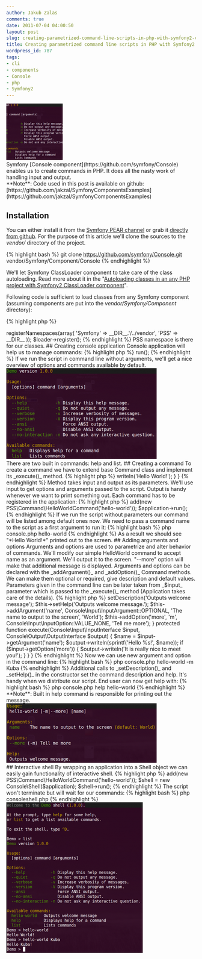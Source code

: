 ```yaml
---
author: Jakub Zalas
comments: true
date: 2011-07-04 04:00:50
layout: post
slug: creating-parametrized-command-line-scripts-in-php-with-symfony2-console-component
title: Creating parametrized command line scripts in PHP with Symfony2 Console component
wordpress_id: 787
tags:
- cli
- components
- Console
- php
- Symfony2
---
```


<div class="pull-left">
    <a href="/uploads/wp/2011/07/console.png"><img src="/uploads/wp/2011/07/console-150x150.png" title="Symfony Console" alt="Symfony Console" class="img-responsive" /></a>
</div>
Symfony [Console component](https://github.com/symfony/Console) enables us to create commands in PHP. It does all the nasty work of handling input and output.

<div class="alert alert-warning" markdown="1">
**Note**: Code used in this post is available on github: [https://github.com/jakzal/SymfonyComponentsExamples](https://github.com/jakzal/SymfonyComponentsExamples)
</div>


## Installation


You can either install it from the [Symfony PEAR channel](http://pear.symfony.com/) or grab it [directly from github](https://github.com/symfony/Console). For the purpose of this article we'll clone the sources to the _vendor/_ directory of the project.

{% highlight bash %}
git clone https://github.com/symfony/Console.git vendor/Symfony/Component/Console
{% endhighlight %}


We'll let Symfony ClassLoader component to take care of the class autoloading. Read more about it in the "[Autoloading classes in an any PHP project with Symfony2 ClassLoader component](http://zalas.eu/autoloading-classes-in-any-php-project-with-symfony2-classloader-component/)".

Following code is sufficient to load classes from any Symfony component (assuming components are put into the _vendor/Symfony/Component_ directory):

    
{% highlight php %}
<?php
// src/autoload.php
require_once __DIR__.'/../vendor/Symfony/Component/ClassLoader/UniversalClassLoader.php';

$loader = new Symfony\Component\ClassLoader\UniversalClassLoader();
$loader->registerNamespaces(array(
    'Symfony' => __DIR__.'/../vendor',
    'PSS'     => __DIR__
));
$loader->register();
{% endhighlight %}


PSS namespace is there for our classes.


## Creating console application


Console application will help us to manage commands:

    
{% highlight php %}
<?php
// console.php
require_once __DIR__.'/src/autoload.php';

use Symfony\Component\Console as Console;

$application = new Console\Application('Demo', '1.0.0');
$application->run();
{% endhighlight %}


If we run the script in command line without arguments, we'll get a nice overview of options and commands available by default.

<div class="text-center">
    <a href="/uploads/wp/2011/06/console-options.png"><img src="/uploads/wp/2011/06/console-options-400x241.png" title="Symfony Console options" alt="Symfony Console options" class="img-responsive" /></a>
</div>

There are two built in commands: help and list.


## Creating a command


To create a command we have to extend base Command class and implement its _execute()_ method.

    
{% highlight php %}
<?php
// src/PSS/Command/HelloWorldCommand.php
namespace PSS\Command;

use Symfony\Component\Console as Console;

class HelloWorldCommand extends Console\Command\Command
{
    protected function execute(Console\Input\InputInterface $input, Console\Output\OutputInterface $output)
    {
        $output->writeln('Hello World!');
    }
}
{% endhighlight %}


Method takes input and output as its parameters. We'll use input to get options and arguments passed to the script. Output is handy whenever we want to print something out.

Each command has to be registered in the application:

    
{% highlight php %}
<?php
// console.php
require_once __DIR__.'/src/autoload.php';

use Symfony\Component\Console as Console;

$application = new Console\Application('Demo', '1.0.0');
$application->add(new PSS\Command\HelloWorldCommand('hello-world'));
$application->run();
{% endhighlight %}


If we run the script without parameters our command will be listed among default ones now.

We need to pass a command name to the script as a first argument to run it:

    
{% highlight bash %}
php console.php hello-world
{% endhighlight %}


As a result we should see "*Hello World!*" printed out to the screen.


## Adding arguments and options


Arguments and options are used to parametrize and alter behavior of commands.

We'll modify our simple HelloWorld command to accept name as an argument. We'll output it to the screen.  "--more" option will make that additional message is displayed.

Arguments and options can be declared with the _addArgument()_ and _addOption()_ Command methods. We can make them optional or required, give description and default values.

Parameters given in the command line can be later taken from _$input_ parameter which is passed to the _execute()_ method (Application takes care of the details).

    
{% highlight php %}
<?php
// src/PSS/Command/HelloWorldCommand.php
namespace PSS\Command;

use Symfony\Component\Console as Console;

class HelloWorldCommand extends Console\Command\Command
{
    public function __construct($name = null)
    {
        parent::__construct($name);

        $this->setDescription('Outputs welcome message');
        $this->setHelp('Outputs welcome message.');
        $this->addArgument('name', Console\Input\InputArgument::OPTIONAL, 'The name to output to the screen', 'World');
        $this->addOption('more', 'm', Console\Input\InputOption::VALUE_NONE, 'Tell me more');
    }

    protected function execute(Console\Input\InputInterface $input, Console\Output\OutputInterface $output)
    {
        $name = $input->getArgument('name');

        $output->writeln(sprintf('Hello %s!', $name));

        if ($input->getOption('more')) {
            $output->writeln('It is really nice to meet you!');
        }
    }
}
{% endhighlight %}


Now we can use new argument and option in the command line:

    
{% highlight bash %}
php console.php hello-world -m Kuba
{% endhighlight %}


Additional calls to _setDescription()_ and _setHelp()_ in the constructor set the command description and help. It's handy when we distribute our script. End user can now get help with:

    
{% highlight bash %}
php console.php help hello-world
{% endhighlight %}


<div class="alert alert-warning" markdown="1">
**Note**: Built in help command is responsible for printing out the message.
</div>

<div class="text-center">
    <a href="/uploads/wp/2011/06/console-help.png"><img src="/uploads/wp/2011/06/console-help-400x158.png" title="Symfony Console help" alt="Symfony Console help" class="img-responsive" /></a>
</div>


## Interactive shell


By wrapping an application into a Shell object we can easily gain functionality of interactive shell.

    
{% highlight php %}
<?php
// consoleshell.php
require_once __DIR__.'/src/autoload.php';

use Symfony\Component\Console as Console;

$application = new Console\Application('Demo', '1.0.0');
$application->add(new PSS\Command\HelloWorldCommand('hello-world'));

$shell = new Console\Shell($application);
$shell->run();
{% endhighlight %}


The script won't terminate but will wait for our commands:

    
{% highlight bash %}
php consoleshell.php
{% endhighlight %}

<div class="text-center">
    <a href="/uploads/wp/2011/06/console-shell.png"><img src="/uploads/wp/2011/06/console-shell-363x400.png" title="Symfony Console Shell" alt="Symfony Console Shell" class="img-responsive" /></a>
</div>

